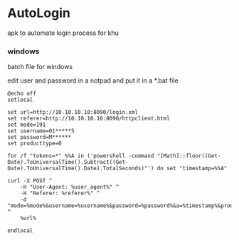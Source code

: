 # AutoLogin
apk to automate login process for khu



### windows 
batch file for windows 


edit user and password in a notpad and put it in a *.bat file

```batch
@echo off
setlocal

set url=http://10.10.10.10:8090/login.xml
set referer=http://10.10.10.10:8090/httpclient.html
set mode=191
set username=01*****5
set password=M******
set producttype=0

for /f "tokens=*" %%A in ('powershell -command "[Math]::floor((Get-Date).ToUniversalTime().Subtract((Get-Date).ToUniversalTime().Date).TotalSeconds)"') do set "timestamp=%%A"

curl -X POST ^
    -H "User-Agent: %user_agent%" ^
    -H "Referer: %referer%" ^
    -d "mode=%mode%&username=%username%&password=%password%&a=%timestamp%&producttype=%producttype%" ^
    %url%

endlocal
```

